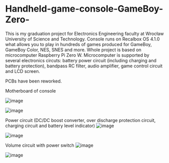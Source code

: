 # Handheld-game-console-GameBoy-Zero-
This is my graduation project for Electronics Engineering faculty at Wrocław University of Science and Technology.
Console runs on Recalbox OS 4.1.0 what allows you to play in hundreds of games produced for GameBoy, GameBoy Color, NES, SNES and more. 
Whole project is based on microcomputer Raspberry Pi Zero W. Microcomputer is supported by several electronics circuts: battery power circuit (including charging and battery protection), bandpass RC filter, audio amplifier, game control circuit and LCD screen.

PCBs have been reworked.

Motherboard of console

![image](https://github.com/2oubleUd/Handheld-game-console-GameBoy-Zero/assets/80854986/a275254a-5907-4d5e-8b5b-4fca478e4138)

![image](https://github.com/2oubleUd/Handheld-game-console-GameBoy-Zero/assets/80854986/acf6b7ad-b13e-47b6-a52a-22a799b85635)


Power circuit (DC/DC boost converter, over discharge protection circuit, charging circuit and battery level indicator)
![image](https://github.com/2oubleUd/Handheld-game-console-GameBoy-Zero/assets/80854986/2354c341-5685-447d-b260-27c37487f333)

![image](https://github.com/2oubleUd/Handheld-game-console-GameBoy-Zero/assets/80854986/ef48f749-a17f-4fab-bbc4-e1b8e06d4a49)


Volume circuit with power switch
![image](https://github.com/2oubleUd/Handheld-game-console-GameBoy-Zero/assets/80854986/0a0824c5-17e7-4e1e-beb9-a9609eddf4d6)

![image](https://github.com/2oubleUd/Handheld-game-console-GameBoy-Zero/assets/80854986/af572b71-bedf-48eb-aa6c-92af3c88b21b)

